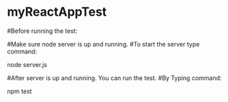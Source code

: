 # myReactAppTest


#Before running the test:

#Make sure node server is up and running.
#To start the server type command:

node server.js

#After server is up and running. You can run the test.
#By Typing command:

npm test


